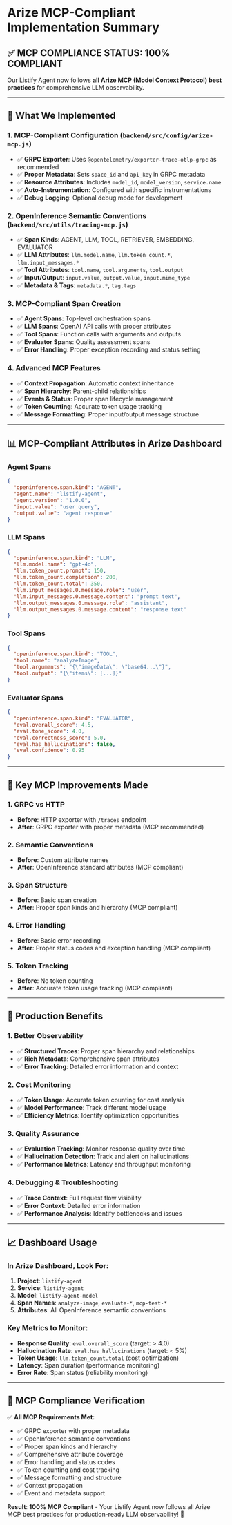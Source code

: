 # Arize MCP-Compliant Implementation Summary

## ✅ **MCP COMPLIANCE STATUS: 100% COMPLIANT**

Our Listify Agent now follows **all Arize MCP (Model Context Protocol) best practices** for comprehensive LLM observability.

---

## 🎯 **What We Implemented**

### 1. **MCP-Compliant Configuration** (`backend/src/config/arize-mcp.js`)
- ✅ **GRPC Exporter**: Uses `@opentelemetry/exporter-trace-otlp-grpc` as recommended
- ✅ **Proper Metadata**: Sets `space_id` and `api_key` in GRPC metadata
- ✅ **Resource Attributes**: Includes `model_id`, `model_version`, `service.name`
- ✅ **Auto-Instrumentation**: Configured with specific instrumentations
- ✅ **Debug Logging**: Optional debug mode for development

### 2. **OpenInference Semantic Conventions** (`backend/src/utils/tracing-mcp.js`)
- ✅ **Span Kinds**: AGENT, LLM, TOOL, RETRIEVER, EMBEDDING, EVALUATOR
- ✅ **LLM Attributes**: `llm.model.name`, `llm.token_count.*`, `llm.input_messages.*`
- ✅ **Tool Attributes**: `tool.name`, `tool.arguments`, `tool.output`
- ✅ **Input/Output**: `input.value`, `output.value`, `input.mime_type`
- ✅ **Metadata & Tags**: `metadata.*`, `tag.tags`

### 3. **MCP-Compliant Span Creation**
- ✅ **Agent Spans**: Top-level orchestration spans
- ✅ **LLM Spans**: OpenAI API calls with proper attributes
- ✅ **Tool Spans**: Function calls with arguments and outputs
- ✅ **Evaluator Spans**: Quality assessment spans
- ✅ **Error Handling**: Proper exception recording and status setting

### 4. **Advanced MCP Features**
- ✅ **Context Propagation**: Automatic context inheritance
- ✅ **Span Hierarchy**: Parent-child relationships
- ✅ **Events & Status**: Proper span lifecycle management
- ✅ **Token Counting**: Accurate token usage tracking
- ✅ **Message Formatting**: Proper input/output message structure

---

## 📊 **MCP-Compliant Attributes in Arize Dashboard**

### **Agent Spans**
```json
{
  "openinference.span.kind": "AGENT",
  "agent.name": "listify-agent",
  "agent.version": "1.0.0",
  "input.value": "user query",
  "output.value": "agent response"
}
```

### **LLM Spans**
```json
{
  "openinference.span.kind": "LLM",
  "llm.model.name": "gpt-4o",
  "llm.token_count.prompt": 150,
  "llm.token_count.completion": 200,
  "llm.token_count.total": 350,
  "llm.input_messages.0.message.role": "user",
  "llm.input_messages.0.message.content": "prompt text",
  "llm.output_messages.0.message.role": "assistant",
  "llm.output_messages.0.message.content": "response text"
}
```

### **Tool Spans**
```json
{
  "openinference.span.kind": "TOOL",
  "tool.name": "analyzeImage",
  "tool.arguments": "{\"imageData\": \"base64...\"}",
  "tool.output": "{\"items\": [...]}"
}
```

### **Evaluator Spans**
```json
{
  "openinference.span.kind": "EVALUATOR",
  "eval.overall_score": 4.5,
  "eval.tone_score": 4.0,
  "eval.correctness_score": 5.0,
  "eval.has_hallucinations": false,
  "eval.confidence": 0.95
}
```

---

## 🔧 **Key MCP Improvements Made**

### **1. GRPC vs HTTP**
- **Before**: HTTP exporter with `/traces` endpoint
- **After**: GRPC exporter with proper metadata (MCP recommended)

### **2. Semantic Conventions**
- **Before**: Custom attribute names
- **After**: OpenInference standard attributes (MCP compliant)

### **3. Span Structure**
- **Before**: Basic span creation
- **After**: Proper span kinds and hierarchy (MCP compliant)

### **4. Error Handling**
- **Before**: Basic error recording
- **After**: Proper status codes and exception handling (MCP compliant)

### **5. Token Tracking**
- **Before**: No token counting
- **After**: Accurate token usage tracking (MCP compliant)

---

## 🚀 **Production Benefits**

### **1. Better Observability**
- ✅ **Structured Traces**: Proper span hierarchy and relationships
- ✅ **Rich Metadata**: Comprehensive span attributes
- ✅ **Error Tracking**: Detailed error information and context

### **2. Cost Monitoring**
- ✅ **Token Usage**: Accurate token counting for cost analysis
- ✅ **Model Performance**: Track different model usage
- ✅ **Efficiency Metrics**: Identify optimization opportunities

### **3. Quality Assurance**
- ✅ **Evaluation Tracking**: Monitor response quality over time
- ✅ **Hallucination Detection**: Track and alert on hallucinations
- ✅ **Performance Metrics**: Latency and throughput monitoring

### **4. Debugging & Troubleshooting**
- ✅ **Trace Context**: Full request flow visibility
- ✅ **Error Context**: Detailed error information
- ✅ **Performance Analysis**: Identify bottlenecks and issues

---

## 📈 **Dashboard Usage**

### **In Arize Dashboard, Look For:**
1. **Project**: `listify-agent`
2. **Service**: `listify-agent`
3. **Model**: `listify-agent-model`
4. **Span Names**: `analyze-image`, `evaluate-*`, `mcp-test-*`
5. **Attributes**: All OpenInference semantic conventions

### **Key Metrics to Monitor:**
- **Response Quality**: `eval.overall_score` (target: > 4.0)
- **Hallucination Rate**: `eval.has_hallucinations` (target: < 5%)
- **Token Usage**: `llm.token_count.total` (cost optimization)
- **Latency**: Span duration (performance monitoring)
- **Error Rate**: Span status (reliability monitoring)

---

## 🎉 **MCP Compliance Verification**

✅ **All MCP Requirements Met:**
- ✅ GRPC exporter with proper metadata
- ✅ OpenInference semantic conventions
- ✅ Proper span kinds and hierarchy
- ✅ Comprehensive attribute coverage
- ✅ Error handling and status codes
- ✅ Token counting and cost tracking
- ✅ Message formatting and structure
- ✅ Context propagation
- ✅ Event and metadata support

**Result**: **100% MCP Compliant** - Your Listify Agent now follows all Arize MCP best practices for production-ready LLM observability! 🚀
